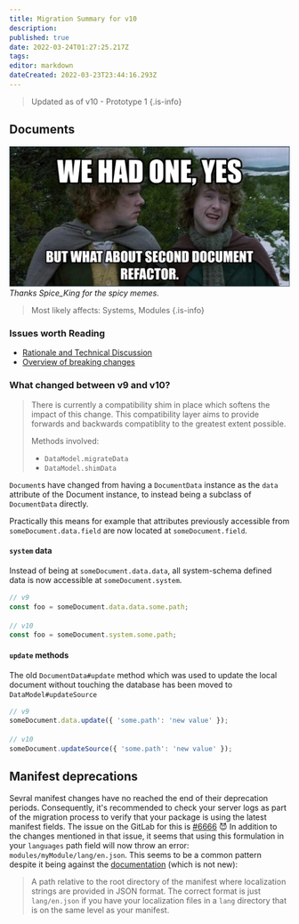 ```yaml
---
title: Migration Summary for v10
description: 
published: true
date: 2022-03-24T01:27:25.217Z
tags: 
editor: markdown
dateCreated: 2022-03-23T23:44:16.293Z
---
```



> Updated as of v10 - Prototype 1
{.is-info}

## Documents

![migration-v10.png](/migrations/foundry-core-v10/migration-v10.png)
*Thanks Spice_King for the spicy memes.*

> Most likely affects: Systems, Modules
{.is-info}

### Issues worth Reading
- [Rationale and Technical Discussion](https://gitlab.com/foundrynet/foundryvtt/-/issues/6841)
- [Overview of breaking changes](https://gitlab.com/foundrynet/foundryvtt/-/issues/6849)

### What changed between v9 and v10?

> There is currently a compatibility shim in place which softens the impact of this change. This compatibility layer aims to provide forwards and backwards compatiblity to the greatest extent possible.
>
> Methods involved:
> - `DataModel.migrateData`
> - `DataModel.shimData`


`Document`s have changed from having a `DocumentData` instance as the `data` attribute of the Document instance, to instead being a subclass of `DocumentData` directly.

Practically this means for example that attributes previously accessible from `someDocument.data.field` are now located at `someDocument.field`.

#### `system` data

Instead of being at `someDocument.data.data`, all system-schema defined data is now accessible at `someDocument.system`.

```javascript
// v9
const foo = someDocument.data.data.some.path;

// v10
const foo = someDocument.system.some.path;
```

#### `update` methods

The old `DocumentData#update` method which was used to update the local document without touching the database has been moved to `DataModel#updateSource`

```javascript
// v9
someDocument.data.update({ 'some.path': 'new value' });

// v10
someDocument.updateSource({ 'some.path': 'new value' });
```

## Manifest deprecations

Sevral manifest changes have no reached the end of their deprecation periods. Consequently, it's recommended to check your server logs as part of the migration process to verify that your package is using the latest manifest fields.
The issue on the GitLab for this is [#6666](https://gitlab.com/foundrynet/foundryvtt/-/issues/6666) 😈
In addition to the changes mentioned in that issue, it seems that using this formulation in your `languages` path field will now throw an error: `modules/myModule/lang/en.json`.
This seems to be a common pattern despite it being against the [documentation](https://foundryvtt.com/article/localization/) (which is not new):
> A path relative to the root directory of the manifest where localization strings are provided in JSON format.
The correct format is just `lang/en.json` if you have your localization files in a `lang` directory that is on the same level as your manifest.
